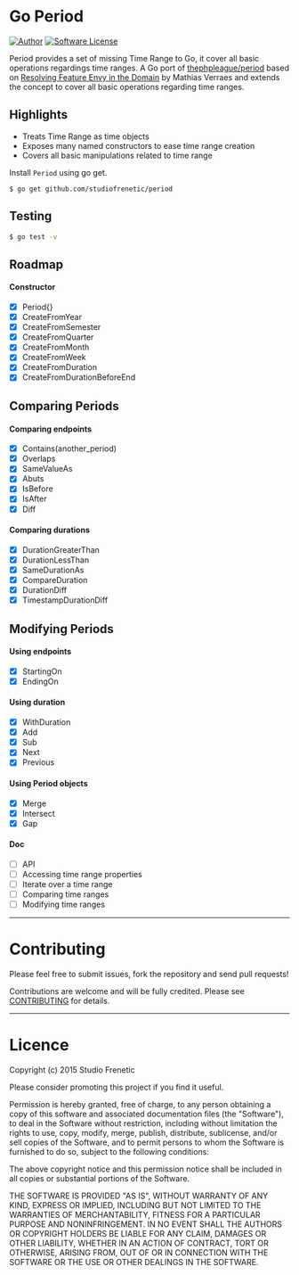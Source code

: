 Go Period
============

[![Author](http://img.shields.io/badge/author-@studiofrenetic-blue.svg?style=flat-square)](https://twitter.com/studiofrenetic)
[![Software License](https://img.shields.io/badge/license-MIT-brightgreen.svg?style=flat-square)](LICENSE.md)


Period provides a set of missing Time Range to Go, it cover all basic operations regardings time ranges.
A Go port of [thephpleague/period](https://github.com/thephpleague/period) based on [Resolving Feature Envy in the Domain](http://verraes.net/2014/08/resolving-feature-envy-in-the-domain/) by Mathias Verraes and extends the concept to cover all basic operations regarding time ranges.

## Highlights

- Treats Time Range as time objects
- Exposes many named constructors to ease time range creation
- Covers all basic manipulations related to time range

Install `Period` using go get.

```
$ go get github.com/studiofrenetic/period
```

Testing
-------

```bash
$ go test -v
```

Roadmap
-------
#### Constructor
- [x] Period{}
- [X] CreateFromYear
- [x] CreateFromSemester
- [x] CreateFromQuarter
- [x] CreateFromMonth
- [X] CreateFromWeek
- [X] CreateFromDuration
- [X] CreateFromDurationBeforeEnd

## Comparing Periods
#### Comparing endpoints
- [X] Contains(another_period)
- [X] Overlaps
- [X] SameValueAs
- [X] Abuts
- [X] IsBefore
- [X] IsAfter
- [X] Diff

#### Comparing durations
- [X] DurationGreaterThan
- [X] DurationLessThan
- [X] SameDurationAs
- [X] CompareDuration
- [X] DurationDiff
- [X] TimestampDurationDiff

## Modifying Periods
#### Using endpoints
- [X] StartingOn
- [X] EndingOn

#### Using duration
- [X] WithDuration
- [X] Add
- [X] Sub
- [X] Next
- [X] Previous

#### Using Period objects
- [X] Merge
- [X] Intersect
- [X] Gap

#### Doc
- [ ] API
- [ ] Accessing time range properties
- [ ] Iterate over a time range
- [ ] Comparing time ranges
- [ ] Modifying time ranges

------

Contributing
============

Please feel free to submit issues, fork the repository and send pull requests!

Contributions are welcome and will be fully credited. Please see [CONTRIBUTING](CONTRIBUTING.md) for details.

------

Licence
=======
Copyright (c) 2015 Studio Frenetic

Please consider promoting this project if you find it useful.

Permission is hereby granted, free of charge, to any person obtaining a copy of this software and associated documentation files (the "Software"), to deal in the Software without restriction, including without limitation the rights to use, copy, modify, merge, publish, distribute, sublicense, and/or sell copies of the Software, and to permit persons to whom the Software is furnished to do so, subject to the following conditions:

The above copyright notice and this permission notice shall be included in all copies or substantial portions of the Software.

THE SOFTWARE IS PROVIDED "AS IS", WITHOUT WARRANTY OF ANY KIND, EXPRESS OR IMPLIED, INCLUDING BUT NOT LIMITED TO THE WARRANTIES OF MERCHANTABILITY, FITNESS FOR A PARTICULAR PURPOSE AND NONINFRINGEMENT. IN NO EVENT SHALL THE AUTHORS OR COPYRIGHT HOLDERS BE LIABLE FOR ANY CLAIM, DAMAGES OR OTHER LIABILITY, WHETHER IN AN ACTION OF CONTRACT, TORT OR OTHERWISE, ARISING FROM, OUT OF OR IN CONNECTION WITH THE SOFTWARE OR THE USE OR OTHER DEALINGS IN THE SOFTWARE.
